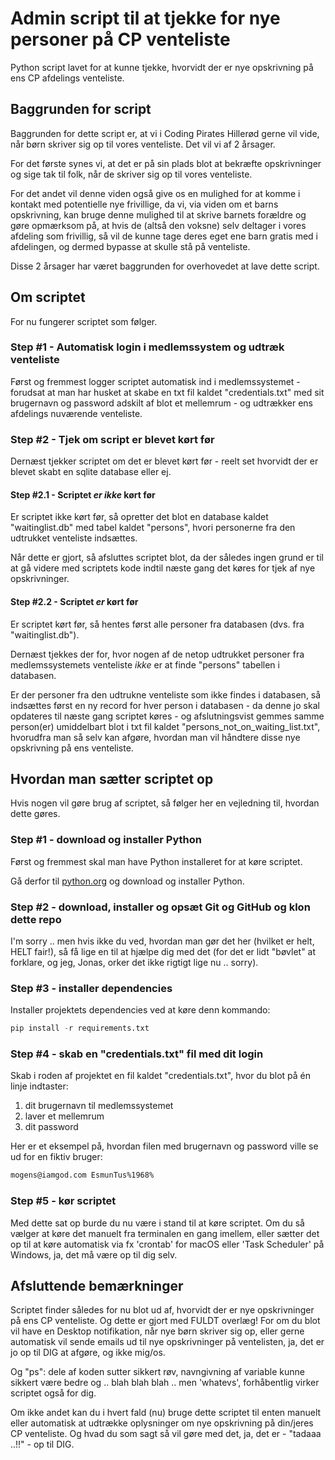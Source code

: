 # Admin script til at tjekke for nye personer på CP venteliste
Python script lavet for at kunne tjekke, hvorvidt der er nye opskrivning på ens CP afdelings venteliste.

## Baggrunden for script
Baggrunden for dette script er, at vi i Coding Pirates Hillerød gerne vil vide, når børn skriver sig op til vores venteliste. Det vil vi af 2 årsager.

For det første synes vi, at det er på sin plads blot at bekræfte opskrivninger og sige tak til folk, når de skriver sig op til vores venteliste.

For det andet vil denne viden også give os en mulighed for at komme i kontakt med potentielle nye frivillige, da vi, via viden om et barns opskrivning, kan bruge denne mulighed til at skrive barnets forældre og gøre opmærksom på, at hvis de (altså den voksne) selv deltager i vores afdeling som frivillig, så vil de kunne tage deres eget ene barn gratis med i afdelingen, og dermed bypasse at skulle stå på venteliste.

Disse 2 årsager har været baggrunden for overhovedet at lave dette script.

## Om scriptet
For nu fungerer scriptet som følger.

### Step #1 - Automatisk login i medlemssystem og udtræk venteliste
Først og fremmest logger scriptet automatisk ind i medlemssystemet - forudsat at man har husket at skabe en txt fil kaldet "credentials.txt" med sit brugernavn og password adskilt af blot et mellemrum - og udtrækker ens afdelings nuværende venteliste.

### Step #2 - Tjek om script er blevet kørt før
Dernæst tjekker scriptet om det er blevet kørt før - reelt set hvorvidt der er blevet skabt en sqlite database eller ej.

#### Step #2.1 - Scriptet _er ikke_ kørt før
Er scriptet ikke kørt før, så opretter det blot en database kaldet "waitinglist.db" med tabel kaldet "persons", hvori personerne fra den udtrukket venteliste indsættes.

Når dette er gjort, så afsluttes scriptet blot, da der således ingen grund er til at gå videre med scriptets kode indtil næste gang det køres for tjek af nye opskrivninger.

#### Step #2.2 - Scriptet _er_ kørt før
Er scriptet kørt før, så hentes først alle personer fra databasen (dvs. fra "waitinglist.db").

Dernæst tjekkes der for, hvor nogen af de netop udtrukket personer fra medlemssystemets venteliste *ikke* er at finde "persons" tabellen i databasen.

Er der personer fra den udtrukne venteliste som ikke findes i databasen, så indsættes først en ny record for hver person i databasen - da denne jo skal opdateres til næste gang scriptet køres - og afslutningsvist gemmes samme person(er) umiddelbart blot i txt fil kaldet "persons_not_on_waiting_list.txt", hvorudfra man så selv kan afgøre, hvordan man vil håndtere disse nye opskrivning på ens venteliste.

## Hvordan man sætter scriptet op
Hvis nogen vil gøre brug af scriptet, så følger her en vejledning til, hvordan dette gøres.

### Step #1 - download og installer Python
Først og fremmest skal man have Python installeret for at køre scriptet.

Gå derfor til [python.org](https://www.python.org/) og download og installer Python.

### Step #2 - download, installer og opsæt Git og GitHub og klon dette repo
I'm sorry .. men hvis ikke du ved, hvordan man gør det her (hvilket er helt, HELT fair!), så få lige en til at hjælpe dig med det (for det er lidt "bøvlet" at forklare, og jeg, Jonas, orker det ikke rigtigt lige nu .. sorry).

### Step #3 - installer dependencies
Installer projektets dependencies ved at køre denn kommando:

```python
pip install -r requirements.txt
```

### Step #4 - skab en "credentials.txt" fil med dit login
Skab i roden af projektet en fil kaldet "credentials.txt", hvor du blot på én linje indtaster:
1. dit brugernavn til medlemssystemet
2. laver et mellemrum
3. dit password

Her er et eksempel på, hvordan filen med brugernavn og password ville se ud for en fiktiv bruger:
```txt
mogens@iamgod.com EsmunTus%1968%
```

### Step #5 - kør scriptet
Med dette sat op burde du nu være i stand til at køre scriptet. Om du så vælger at køre det manuelt fra terminalen en gang imellem, eller sætter det op til at køre automatisk via fx 'crontab' for macOS eller 'Task Scheduler' på Windows, ja, det må være op til dig selv.

## Afsluttende bemærkninger
Scriptet finder således for nu blot ud af, hvorvidt der er nye opskrivninger på ens CP venteliste. Og dette er gjort med FULDT overlæg! For om du blot vil have en Desktop notifikation, når nye børn skriver sig op, eller gerne automatisk vil sende emails ud til nye opskrivninger på ventelisten, ja, det er jo op til DIG at afgøre, og ikke mig/os.

Og "ps": dele af koden sutter sikkert røv, navngivning af variable kunne sikkert være bedre og .. blah blah blah .. men 'whatevs', forhåbentlig virker scriptet også for dig.

Om ikke andet kan du i hvert fald (nu) bruge dette scriptet til enten manuelt eller automatisk at udtrække oplysninger om nye opskrivning på din/jeres CP venteliste. Og hvad du som sagt så vil gøre med det, ja, det er - "tadaaa ..!!" - op til DIG.


